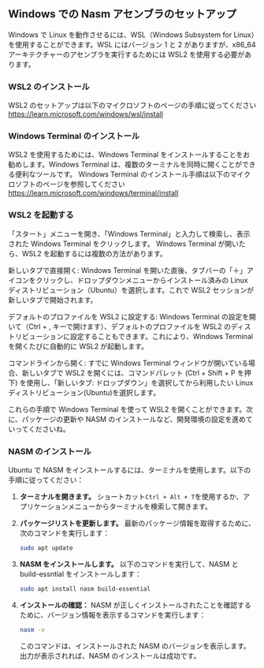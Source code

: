 ## Windows での Nasm アセンブラのセットアップ

Windows で Linux を動作させるには、WSL（Windows Subsystem for Linux）を使用することができます。WSL にはバージョン 1 と 2 がありますが、x86_64 アーキテクチャーのアセンブラを実行するためには WSL2 を使用する必要があります。

### WSL2 のインストール

WSL2 のセットアップは以下のマイクロソフトのページの手順に従ってください　
https://learn.microsoft.com/windows/wsl/install

### Windows Terminal のインストール

WSL2 を使用するためには、Windows Terminal をインストールすることをお勧めします。Windows Terminal は、複数のターミナルを同時に開くことができる便利なツールです。
Windows Terminal のインストール手順は以下のマイクロソフトのページを参照してください
https://learn.microsoft.com/windows/terminal/install

### WSL2 を起動する

「スタート」メニューを開き、「Windows Terminal」と入力して検索し、表示された Windows Terminal をクリックします。
Windows Terminal が開いたら、WSL2 を起動するには複数の方法があります。

新しいタブで直接開く: Windows Terminal を開いた直後、タブバーの「＋」アイコンをクリックし、ドロップダウンメニューからインストール済みの Linux ディストリビューション（Ubuntu）を選択します。これで WSL2 セッションが新しいタブで開始されます。

デフォルトのプロファイルを WSL2 に設定する: Windows Terminal の設定を開いて（Ctrl + , キーで開けます）、デフォルトのプロファイルを WSL2 のディストリビューションに設定することもできます。これにより、Windows Terminal を開くたびに自動的に WSL2 が起動します。

コマンドラインから開く: すでに Windows Terminal ウィンドウが開いている場合、新しいタブで WSL2 を開くには、コマンドパレット (Ctrl + Shift + P を押下) を使用し、「新しいタブ: ドロップダウン」を選択してから利用したい Linux ディストリビューション(Ubuntu)を選択します。

これらの手順で Windows Terminal を使って WSL2 を開くことができます。次に、パッケージの更新や NASM のインストールなど、開発環境の設定を進めていってくださいね。

### NASM のインストール

Ubuntu で NASM をインストールするには、ターミナルを使用します。以下の手順に従ってください：

1. **ターミナルを開きます。** ショートカット`Ctrl + Alt + T`を使用するか、アプリケーションメニューからターミナルを検索して開きます。

2. **パッケージリストを更新します。** 最新のパッケージ情報を取得するために、次のコマンドを実行します：

   ```bash
   sudo apt update
   ```

3. **NASM をインストールします。** 以下のコマンドを実行して、NASM と build-essntial をインストールします：

   ```bash
   sudo apt install nasm build-essential
   ```

4. **インストールの確認：** NASM が正しくインストールされたことを確認するために、バージョン情報を表示するコマンドを実行します：
   ```bash
   nasm -v
   ```
   このコマンドは、インストールされた NASM のバージョンを表示します。出力が表示されれば、NASM のインストールは成功です。
